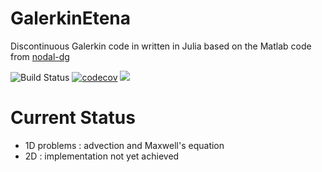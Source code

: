 # GalerkinEtena
Discontinuous Galerkin code in written in Julia based on the Matlab code from [nodal-dg](https://github.com/tcew/nodal-dg)

![Build Status](https://github.com/aitzkora/GalerkinEtena.jl/actions/workflows/main.yml/badge.svg)
[![codecov](https://codecov.io/gh/aitzkora/GalerkinEtena.jl/branch/master/graph/badge.svg)](https://codecov.io/gh/aitzkora/GalerkinEtena.jl)
[![](https://img.shields.io/badge/docs-dev-blue.svg)](https://aitzkora.github.io/GalerkinEtena.jl/dev)

# Current Status
- 1D problems : advection and Maxwell's equation
- 2D : implementation not yet achieved
